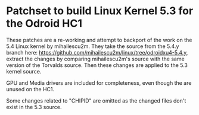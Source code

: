 # Patchset to build Linux Kernel 5.3 for the Odroid HC1
These patches are a re-working and attempt to backport of the work on the 5.4
Linux kernel by mihailescu2m.  They take the source from the 5.4.y branch here:
https://github.com/mihailescu2m/linux/tree/odroidxu4-5.4.y, extract the changes
by comparing mihailescu2m's source with the same version of the Torvalds
source.  Then these changes are applied to the 5.3 kernel source.

GPU and Media drivers are included for completeness, even though the are unused
on the HC1.

Some changes related to "CHIPID" are omitted as the changed files don't exist
in the 5.3 source.

